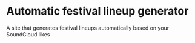 # Automatic festival lineup generator

A site that generates festival lineups automatically based on your SoundCloud
likes
